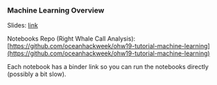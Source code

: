 ### Machine Learning Overview

Slides: [link](https://docs.google.com/presentation/d/1W2rlm-0S8WCt6PqmNF4TBuB-kqqzmtgciALkvMW4p4U/edit?usp=sharing)

Notebooks Repo (Right Whale Call Analysis): [https://github.com/oceanhackweek/ohw19-tutorial-machine-learning](https://github.com/oceanhackweek/ohw19-tutorial-machine-learning)

Each notebook has a binder link so you can run the notebooks directly (possibly a bit slow).
